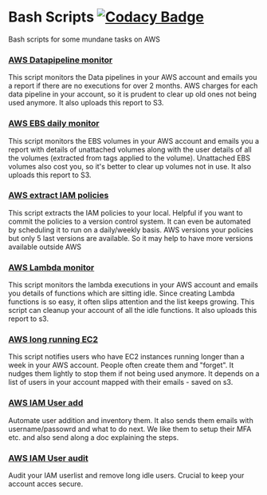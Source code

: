 # Bash Scripts [![Codacy Badge](https://api.codacy.com/project/badge/Grade/49cfe77ce54748f9b8b2486c467e9956)](https://www.codacy.com/app/abi5090/bash?utm_source=github.com&amp;utm_medium=referral&amp;utm_content=abiydv/bash&amp;utm_campaign=Badge_Grade)
Bash scripts for some mundane tasks on AWS

### [AWS Datapipeline monitor](./aws-datapipeline-monitor.sh)
This script monitors the Data pipelines in your AWS account and emails you a report if there are no executions for over 2 months. AWS charges for each data pipeline in your account, so it is prudent to clear up old ones not being used anymore. It also uploads this report to S3.

### [AWS EBS daily monitor](./aws-ebs-daily-monitor.sh)
This script monitors the EBS volumes in your AWS account and emails you a report with details of unattached volumes along with the user details of all the volumes (extracted from tags applied to the volume). Unattached EBS volumes also cost you, so it's better to clear up volumes not in use. It also uploads this report to S3.

### [AWS extract IAM policies](./aws-extract-iam-policies.sh)
This script extracts the IAM policies to your local. Helpful if you want to commit the policies to a version control system. It can even be automated by scheduling it to run on a daily/weekly basis. AWS versions your policies but only 5 last versions are available. So it may help to have more versions available outside AWS

### [AWS Lambda monitor](./aws-lambda-monitor.sh)
This script monitors the lambda executions in your AWS account and emails you details of functions which are sitting idle. Since creating Lambda functions is so easy, it often slips attention and the list keeps growing. This script can cleanup your account of all the idle functions. It also uploads this report to s3.

### [AWS long running EC2](./aws-long-running-ec2.sh)
This script notifies users who have EC2 instances running longer than a week in your AWS account. People often create them and "forget". It nudges them lightly to stop them if not being used anymore. It depends on a list of users in your account mapped with their emails - saved on s3.

### [AWS IAM User add](./aws-useradd.sh)
Automate user addition and inventory them. It also sends them emails with username/passowrd and what to do next. We like them to setup their MFA etc. and also send along a doc explaining the steps.

### [AWS IAM User audit](./aws-useraudit)
Audit your IAM userlist and remove long idle users. Crucial to keep your account acces secure.
